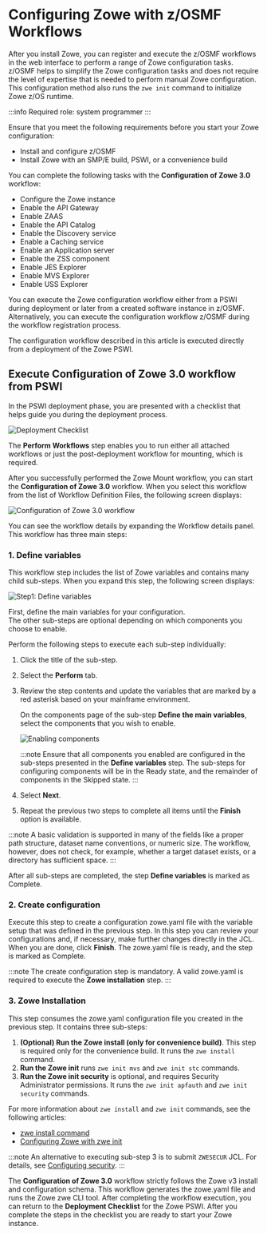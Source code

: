# Configuring Zowe with z/OSMF Workflows

After you install Zowe, you can register and execute the z/OSMF workflows in the web interface to perform a range of
Zowe configuration tasks. z/OSMF helps to simplify the Zowe configuration tasks and does not require the level of
expertise that is needed to perform manual Zowe configuration. This configuration method also runs the `zwe init`
command to initialize Zowe z/OS runtime.

:::info Required role: system programmer
:::

Ensure that you meet the following requirements before you start your Zowe configuration:

- Install and configure z/OSMF
- Install Zowe with an SMP/E build, PSWI, or a convenience build

You can complete the following tasks with the **Configuration of Zowe 3.0** workflow:

- Configure the Zowe instance
- Enable the API Gateway
- Enable ZAAS
- Enable the API Catalog
- Enable the Discovery service
- Enable a Caching service
- Enable an Application server
- Enable the ZSS component
- Enable JES Explorer
- Enable MVS Explorer
- Enable USS Explorer

You can execute the Zowe configuration workflow either from a PSWI during deployment or later from a created software
instance in z/OSMF. Alternatively, you can execute the configuration workflow z/OSMF during the workflow registration
process.

The configuration workflow described in this article is executed directly from a deployment of the Zowe PSWI.

## Execute Configuration of Zowe 3.0 workflow from PSWI

In the PSWI deployment phase, you are presented with a checklist that helps guide you during the deployment process.

![Deployment Checklist](../images/zosmf/perform-workflows.png)

The **Perform Workflows** step enables you to run either all attached workflows or just the
post-deployment workflow for mounting, which is required.

After you successfully performed the Zowe Mount workflow, you can start the **Configuration of Zowe 3.0** workflow.
When you select this workflow from the list of Workflow Definition Files, the following screen displays: 

![Configuration of Zowe 3.0 workflow](../images/zosmf/workflow-zoweConfiguration.png)

You can see the workflow details by expanding the Workflow details panel.
This workflow has three main steps:

### 1. **Define variables**

This workflow step includes the list of Zowe variables and contains many child sub-steps.
When you expand this step, the following screen displays: 

![Step1: Define variables](../images/zosmf/workflow-defineVariables.png)

First, define the main variables for your configuration.   
The other sub-steps are optional depending on which components you choose to enable.

Perform the following steps to execute each sub-step individually:

1. Click the title of the sub-step.
2. Select the **Perform** tab.
3. Review the step contents and update the variables that are marked by a red asterisk based on your mainframe environment.

   On the components page of the sub-step **Define the main variables**, select the components that you wish to enable. 

    ![Enabling components](../images/zosmf/workflow-componentsVariables.png)

   :::note
   Ensure that all components you enabled are  configured in the sub-steps presented in the **Define variables** step. 
   The sub-steps for configuring components will be in the Ready state, and the remainder of components in the Skipped state.
   :::

4. Select **Next**. 
5. Repeat the previous two steps to complete all items until the **Finish** option is available.

:::note
A basic validation is supported in many of the fields like a proper path structure, dataset name conventions, or numeric size.
The workflow, however, does not check, for example, whether a target dataset exists, or a directory has sufficient space.
:::

After all sub-steps are completed, the step **Define variables** is marked as Complete.

### 2. **Create configuration**

Execute this step to create a configuration zowe.yaml file with the variable setup that was defined in the previous step. 
In this step you can review your configurations and, if necessary, make further changes directly in the JCL. 
When you are done, click **Finish**. The zowe.yaml file is ready, and the step is marked as Complete.

:::note
The create configuration step is mandatory. A valid zowe.yaml is required to execute the **Zowe installation** step.
:::

### 3. **Zowe Installation**

This step consumes the zowe.yaml configuration file you created in the previous step. It contains three sub-steps:

1. **(Optional) Run the Zowe install (only for convenience build)**. This step is required only for the convenience build. It runs the `zwe install` command.
2. **Run the Zowe init** runs `zwe init mvs` and `zwe init stc` commands.
3. **Run the Zowe init security** is optional, and requires Security Administrator permissions. It runs the `zwe init apfauth` and `zwe init security` commands.

For more information about `zwe install` and `zwe init` commands, see the following articles:
* [zwe install command](../appendix/zwe_server_command_reference/zwe/zwe-install.md)
* [Configuring Zowe with zwe init](initialize-zos-system.md)

:::note
An alternative to executing sub-step 3 is to submit `ZWESECUR` JCL. For details, see [Configuring security](configuring-security.md).
:::

The **Configuration of Zowe 3.0** workflow strictly follows the Zowe v3 install and configuration schema. This workflow generates the zowe.yaml file and runs the Zowe zwe CLI tool.
After completing the workflow execution, you can return to the **Deployment Checklist** for the Zowe PSWI. 
After you complete the steps in the checklist you are ready to start your Zowe instance.

